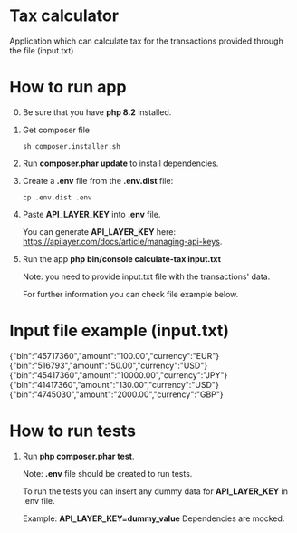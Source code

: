 # Tax calculator
Application which can calculate tax for the transactions provided through the file (input.txt)


# How to run app
0. Be sure that you have **php 8.2** installed.
1. Get composer file 

   `sh composer.installer.sh`
2. Run **composer.phar update** to install dependencies.

3. Create a **.env** file from the **.env.dist** file:

   `cp .env.dist .env`

4. Paste **API_LAYER_KEY** into **.env** file.

   You can generate **API_LAYER_KEY** here: https://apilayer.com/docs/article/managing-api-keys.

5. Run the app **php bin/console calculate-tax input.txt**

   Note: you need to provide input.txt file with the transactions' data.
   
   For further information you can check file example below.


# Input file example (input.txt)

{"bin":"45717360","amount":"100.00","currency":"EUR"}
{"bin":"516793","amount":"50.00","currency":"USD"}
{"bin":"45417360","amount":"10000.00","currency":"JPY"}
{"bin":"41417360","amount":"130.00","currency":"USD"}
{"bin":"4745030","amount":"2000.00","currency":"GBP"}


# How to run tests
1. Run **php composer.phar test**.

   Note: **.env** file should be created to run tests.

   To run the tests you can insert any dummy data for **API_LAYER_KEY** in .env file.

   Example: **API_LAYER_KEY=dummy_value**
   Dependencies are mocked.
